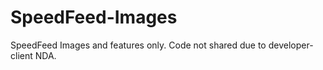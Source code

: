 # SpeedFeed-Images
SpeedFeed Images and features only. Code not shared due to developer-client NDA.
